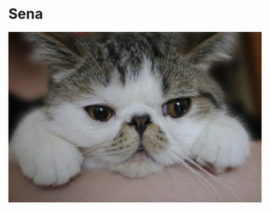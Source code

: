 # Sena

![sena](https://raw.githubusercontent.com/zakuro9715/sena/master/specials/most-cute/sena.png)
